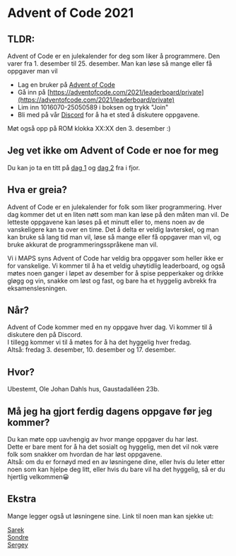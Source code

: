 # Advent of Code 2021

## TLDR:

Advent of Code er en julekalender for deg som liker å programmere. Den varer fra 1. desember til 25. desember.
Man kan løse så mange eller få oppgaver man vil

- Lag en bruker på [Advent of Code](https://adventofcode.com/)
- Gå inn på [https://adventofcode.com/2021/leaderboard/private](https://adventofcode.com/2021/leaderboard/private)
- Lim inn 1016070-25050589 i boksen og trykk "Join"
- Bli med på vår [Discord](https://discord.gg/VWr6Xj3QZS) for å ha et sted å diskutere oppgavene.

Møt også opp på ROM klokka XX:XX den 3. desember :)

## Jeg vet ikke om Advent of Code er noe for meg

Du kan jo ta en titt på [dag 1](https://adventofcode.com/2020/day/1) og [dag 2](https://adventofcode.com/2020/day/2) fra i fjor. 

## Hva er greia?

Advent of Code er en julekalender for folk som liker programmering. Hver dag kommer det ut en liten nøtt som man kan løse på den måten man vil.
De letteste oppgavene kan løses på et minutt eller to, mens noen av de vanskeligere kan ta over en time. Det å delta er veldig lavterskel, og man
kan bruke så lang tid man vil, løse så mange eller få oppgaver man vil, og bruke akkurat de programmeringsspråkene man vil.

Vi i MAPS syns Advent of Code har veldig bra oppgaver som heller ikke er for vanskelige. Vi kommer til å ha et veldig uhøytidlig leaderboard,
og også møtes noen ganger i løpet av desember for å spise pepperkaker og drikke gløgg og vin, snakke om løst og fast, og bare ha et hyggelig avbrekk fra eksamenslesningen.

## Når?
Advent of Code kommer med en ny oppgave hver dag. Vi kommer til å diskutere den på Discord. \
I tillegg kommer vi til å møtes for å ha det hyggelig hver fredag. \
Altså: fredag 3. desember, 10. desember og 17. desember.

## Hvor?
Ubestemt, Ole Johan Dahls hus, Gaustadalléen 23b.


## Må jeg ha gjort ferdig dagens oppgave før jeg kommer?
Du kan møte opp uavhengig av hvor mange oppgaver du har løst. \
Dette er bare ment for å ha det sosialt og hyggelig, men det vil nok være folk som snakker om hvordan de har løst oppgavene. \
Altså: om du er fornøyd med en av løsningene dine, eller hvis du leter etter noen som kan hjelpe deg litt, 
eller hvis du bare vil ha det hyggelig, så er du hjertlig velkommen😀

## Ekstra
Mange legger også ut løsningene sine. Link til noen man kan sjekke ut:

[Sarek](https://github.com/sarsko/aoc-2020) \
[Sondre](https://github.com/sondresl/AdventOfCode) \
[Sergey](https://github.com/sergiosja/AdventOfCode)
